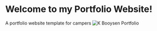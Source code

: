 # Welcome to my Portfolio Website!

A portfolio website template for campers
![K Booysen Portfolio](https://user-images.githubusercontent.com/106469425/235188040-037de5a5-0861-4bb4-8223-05e6d438af33.jpg)

